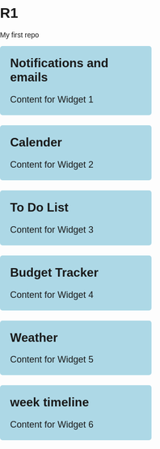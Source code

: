 # R1
My first repo
<!DOCTYPE html>
<html>
<head>
  <title>Dashboard</title>
  <style>
    body {
      font-family: Arial, sans-serif;
      margin: 0;
      padding: 0;
    }

    .dashboard {
      display: flex;
      flex-wrap: wrap;
      justify-content: space-between;
      padding: 20px;
    }

    .widget {
      width: 300px;
      background-color:lightblue;
      padding: 20px;
      margin-bottom: 20px;
      border-radius: 5px;
      box-sizing: border-box;
    }

    .widget h2 {
      margin-top: 0;
      font-size: 24px;
    }

    .widget p {
      margin-bottom: 0;
      font-size: 18px;
    }
  </style> 
</head>
<body>
  <div class="dashboard">
    <div class="widget">
      <h2>Notifications and emails</h2>
      <p>Content for Widget 1</p>
    </div>
    <div class="widget">
      <h2>Calender</h2>
      <p>Content for Widget 2</p>
    </div>
    <div class="widget">
      <h2>To Do List</h2>
      <p>Content for Widget 3</p>
    </div>
    <div class="widget">
      <h2>Budget Tracker</h2>
      <p>Content for Widget 4</p>
    </div>
    <div class="widget">
      <h2>Weather</h2>
      <p>Content for Widget 5</p>
    </div>
    <div class="widget">
      <h2>week timeline</h2>
      <p>Content for Widget 6</p>
    </div>
  </div>
</body>
</html>



